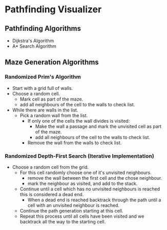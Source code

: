 Pathfinding Visualizer
=======================

Pathfinding Algorithms
-------------------------
- Dijkstra's Algorithm
- A* Search Algorithm


Maze Generation Algorithms
-----------------------------
### Randomized Prim's Algorithm
  - Start with a grid full of walls.
  - Choose a random cell.
    - Mark cell as part of the maze.
    - add all neighbours of the cell to the walls to check list.
  - While there are walls in the list.
    - Pick a random wall from the list.
      - If only one of the cells the wall divides is visited:
        - Make the wall a passage and mark the unvisited cell as part of the maze.
        - add all neighbours of the cell to the walls to check list.
      - Remove the wall from the walls to check list.

### Randomized Depth-First Search (Iterative Implementation)
  - Choose a random cell from the grid.
    - For this cell randomly choose one of it's unvisited neighbours.
      - remove the wall between the first cell and the chose neighbour.
      - mark the neighbour as visited, and add to the stack.
    - Continue until a cell which has no unvisited neighbours is reached this is considered a dead end.
      - When a dead end is reached backtrack through the path until a cell with an unvisited neighbour is reached.
    - Continue the path generation starting at this cell.
    - Repeat this process until all cells have been visited and we backtrack all the way to the starting cell.
